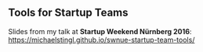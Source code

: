 ## Tools for Startup Teams

Slides from my talk at **Startup Weekend Nürnberg 2016**:  
https://michaelstingl.github.io/swnue-startup-team-tools/
